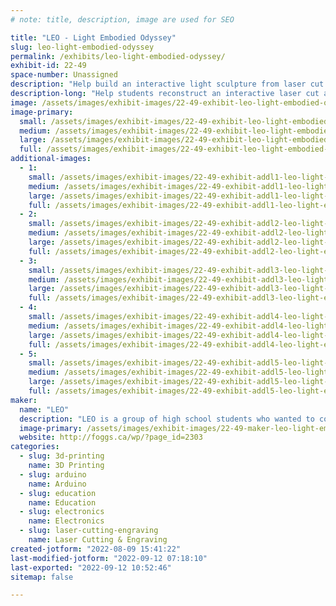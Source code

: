 ```yaml
---
# note: title, description, image are used for SEO

title: "LEO - Light Embodied Odyssey"
slug: leo-light-embodied-odyssey
permalink: /exhibits/leo-light-embodied-odyssey/
exhibit-id: 22-49
space-number: Unassigned
description: "Help build an interactive light sculpture from laser cut acrylic, LEDs & customized circuit boards. "
description-long: "Help students reconstruct an interactive laser cut acrylic light sculpture that displays light patterns that mimic emotions when humans are present. Learn how to solder the customized circuit boards and LEDs as well as design your own light patterns that would be displayed in the art that evolves over the faire. "
image: /assets/images/exhibit-images/22-49-exhibit-leo-light-embodied-odyssey-img-9211-large.png
image-primary: 
  small: /assets/images/exhibit-images/22-49-exhibit-leo-light-embodied-odyssey-img-9211-small.png
  medium: /assets/images/exhibit-images/22-49-exhibit-leo-light-embodied-odyssey-img-9211-medium.png
  large: /assets/images/exhibit-images/22-49-exhibit-leo-light-embodied-odyssey-img-9211-large.png
  full: /assets/images/exhibit-images/22-49-exhibit-leo-light-embodied-odyssey-img-9211-full.png
additional-images: 
  - 1:
    small: /assets/images/exhibit-images/22-49-exhibit-addl1-leo-light-embodied-odyssey-img-2321-2048x1536-small.jpg
    medium: /assets/images/exhibit-images/22-49-exhibit-addl1-leo-light-embodied-odyssey-img-2321-2048x1536-medium.jpg
    large: /assets/images/exhibit-images/22-49-exhibit-addl1-leo-light-embodied-odyssey-img-2321-2048x1536-large.jpg
    full: /assets/images/exhibit-images/22-49-exhibit-addl1-leo-light-embodied-odyssey-img-2321-2048x1536-full.jpg
  - 2:
    small: /assets/images/exhibit-images/22-49-exhibit-addl2-leo-light-embodied-odyssey-img-8784-small.jpg
    medium: /assets/images/exhibit-images/22-49-exhibit-addl2-leo-light-embodied-odyssey-img-8784-medium.jpg
    large: /assets/images/exhibit-images/22-49-exhibit-addl2-leo-light-embodied-odyssey-img-8784-large.jpg
    full: /assets/images/exhibit-images/22-49-exhibit-addl2-leo-light-embodied-odyssey-img-8784-full.jpg
  - 3:
    small: /assets/images/exhibit-images/22-49-exhibit-addl3-leo-light-embodied-odyssey-img-9209-small.png
    medium: /assets/images/exhibit-images/22-49-exhibit-addl3-leo-light-embodied-odyssey-img-9209-medium.png
    large: /assets/images/exhibit-images/22-49-exhibit-addl3-leo-light-embodied-odyssey-img-9209-large.png
    full: /assets/images/exhibit-images/22-49-exhibit-addl3-leo-light-embodied-odyssey-img-9209-full.png
  - 4:
    small: /assets/images/exhibit-images/22-49-exhibit-addl4-leo-light-embodied-odyssey-leo-background-small.jpg
    medium: /assets/images/exhibit-images/22-49-exhibit-addl4-leo-light-embodied-odyssey-leo-background-medium.jpg
    large: /assets/images/exhibit-images/22-49-exhibit-addl4-leo-light-embodied-odyssey-leo-background-large.jpg
    full: /assets/images/exhibit-images/22-49-exhibit-addl4-leo-light-embodied-odyssey-leo-background-full.jpg
  - 5:
    small: /assets/images/exhibit-images/22-49-exhibit-addl5-leo-light-embodied-odyssey-new-sai-jpg-small.png
    medium: /assets/images/exhibit-images/22-49-exhibit-addl5-leo-light-embodied-odyssey-new-sai-jpg-medium.png
    large: /assets/images/exhibit-images/22-49-exhibit-addl5-leo-light-embodied-odyssey-new-sai-jpg-large.png
    full: /assets/images/exhibit-images/22-49-exhibit-addl5-leo-light-embodied-odyssey-new-sai-jpg-full.png
maker: 
  name: "LEO"
  description: "LEO is a group of high school students who wanted to combine Physics, Coding, Psychology, Laser Cutting, Soldering and 3D printing to make an interactive Art installation that would bring students together while being physically distanced during the pandemic. The A in STEAM is a central component to learning the science, engineering, math and technology all coming together to MAKE something that brings people together. Students laser cut acrylic, soldered circuit boards and LEDs, coded Raspberry Pis and investigated psychology to create an interactive light sculpture in the form of a chandelier that triggers a light pattern that mimics different emotions when humans are present.  "
  image-primary: /assets/images/exhibit-images/22-49-maker-leo-light-embodied-odyssey-chase-leo-medium.png
  website: http://foggs.ca/wp/?page_id=2303
categories: 
  - slug: 3d-printing
    name: 3D Printing
  - slug: arduino
    name: Arduino
  - slug: education
    name: Education
  - slug: electronics
    name: Electronics
  - slug: laser-cutting-engraving
    name: Laser Cutting & Engraving
created-jotform: "2022-08-09 15:41:22"
last-modified-jotform: "2022-09-12 07:18:10"
last-exported: "2022-09-12 10:52:46"
sitemap: false

---
```

